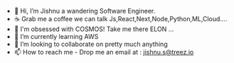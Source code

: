 - 👋 Hi, I’m Jishnu a wandering Software Engineer.
- ☕️ Grab me a coffee we can talk Js,React,Next,Node,Python,ML,Cloud....
- 🌌 I'm obsessed with COSMOS! Take me there ELON ... 
- 🌱 I’m currently learning AWS
- 💞️ I’m looking to collaborate on pretty much anything
- 📫 How to reach me - Drop me an email at : jishnu.s@treez.io

<!---
jishnu-s-treez/jishnu-s-treez is a ✨ special ✨ repository because its `README.md` (this file) appears on your GitHub profile.
You can click the Preview link to take a look at your changes.
--->
